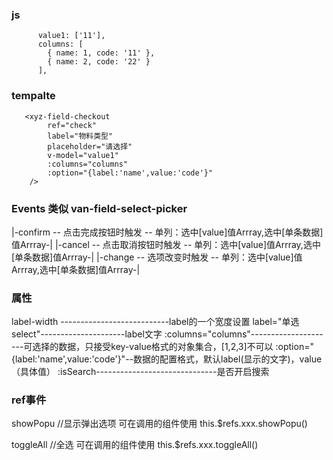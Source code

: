 ### js
```
      value1: ['11'],
      columns: [
        { name: 1, code: '11' },
        { name: 2, code: '22' }
      ],
```
### tempalte

```
   <xyz-field-checkout
        ref="check"
        label="物料类型"
        placeholder="请选择"
        v-model="value1"
        :columns="columns"
        :option="{label:'name',value:'code'}"
    />
```

### Events 类似 van-field-select-picker


|-confirm --	点击完成按钮时触发 -- 单列：选中[value]值Arrray,选中[单条数据]值Arrray-|
|-cancel  --	点击取消按钮时触发 -- 单列：选中[value]值Arrray,选中[单条数据]值Arrray-|
|-change  --	选项改变时触发     -- 单列：选中[value]值Arrray,选中[单条数据]值Arrray-|

### 属性
label-width ---------------------------label的一个宽度设置
label="单选select"---------------------label文字
:columns="columns"---------------------可选择的数据，只接受key-value格式的对象集合，[1,2,3]不可以
:option="{label:'name',value:'code'}"--数据的配置格式，默认label(显示的文字)，value（具体值）
:isSearch------------------------------是否开启搜索

### ref事件
showPopu //显示弹出选项
可在调用的组件使用
this.$refs.xxx.showPopu()

toggleAll  //全选
可在调用的组件使用
this.$refs.xxx.toggleAll()